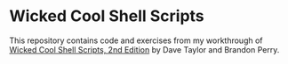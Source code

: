 # Wicked Cool Shell Scripts

This repository contains code and exercises from my workthrough of [Wicked Cool
Shell Scripts, 2nd Edition](https://nostarch.com/wcss2) by Dave Taylor and
Brandon Perry.
